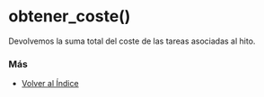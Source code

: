 # obtener_coste()

Devolvemos la suma total del coste de las tareas asociadas al hito. 

### Más

  * [Volver al Índice](./index.md)
